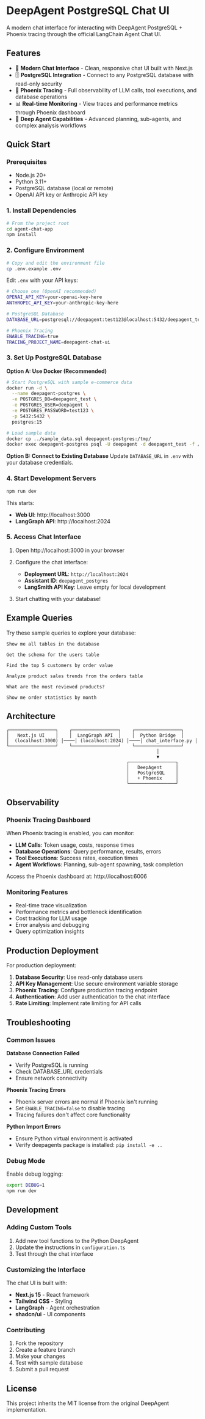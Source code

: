 # DeepAgent PostgreSQL Chat UI

A modern chat interface for interacting with DeepAgent PostgreSQL + Phoenix tracing through the official LangChain Agent Chat UI.

## Features

- 💬 **Modern Chat Interface** - Clean, responsive chat UI built with Next.js
- 🗄️ **PostgreSQL Integration** - Connect to any PostgreSQL database with read-only security
- 🔭 **Phoenix Tracing** - Full observability of LLM calls, tool executions, and database operations
- 📊 **Real-time Monitoring** - View traces and performance metrics through Phoenix dashboard
- 🧠 **Deep Agent Capabilities** - Advanced planning, sub-agents, and complex analysis workflows

## Quick Start

### Prerequisites

- Node.js 20+
- Python 3.11+
- PostgreSQL database (local or remote)
- OpenAI API key or Anthropic API key

### 1. Install Dependencies

```bash
# From the project root
cd agent-chat-app
npm install
```

### 2. Configure Environment

```bash
# Copy and edit the environment file
cp .env.example .env
```

Edit `.env` with your API keys:
```bash
# Choose one (OpenAI recommended)
OPENAI_API_KEY=your-openai-key-here
ANTHROPIC_API_KEY=your-anthropic-key-here

# PostgreSQL Database
DATABASE_URL=postgresql://deepagent:test123@localhost:5432/deepagent_test

# Phoenix Tracing
ENABLE_TRACING=true
TRACING_PROJECT_NAME=deepagent-chat-ui
```

### 3. Set Up PostgreSQL Database

**Option A: Use Docker (Recommended)**
```bash
# Start PostgreSQL with sample e-commerce data
docker run -d \
  --name deepagent-postgres \
  -e POSTGRES_DB=deepagent_test \
  -e POSTGRES_USER=deepagent \
  -e POSTGRES_PASSWORD=test123 \
  -p 5432:5432 \
  postgres:15

# Load sample data
docker cp ../sample_data.sql deepagent-postgres:/tmp/
docker exec deepagent-postgres psql -U deepagent -d deepagent_test -f /tmp/sample_data.sql
```

**Option B: Connect to Existing Database**
Update `DATABASE_URL` in `.env` with your database credentials.

### 4. Start Development Servers

```bash
npm run dev
```

This starts:
- **Web UI**: http://localhost:3000
- **LangGraph API**: http://localhost:2024

### 5. Access Chat Interface

1. Open http://localhost:3000 in your browser
2. Configure the chat interface:
   - **Deployment URL**: `http://localhost:2024`
   - **Assistant ID**: `deepagent_postgres`
   - **LangSmith API Key**: Leave empty for local development

3. Start chatting with your database!

## Example Queries

Try these sample queries to explore your database:

```
Show me all tables in the database

Get the schema for the users table

Find the top 5 customers by order value

Analyze product sales trends from the orders table

What are the most reviewed products?

Show me order statistics by month
```

## Architecture

```
┌─────────────────┐    ┌─────────────────┐    ┌─────────────────┐
│   Next.js UI    │    │  LangGraph API  │    │  Python Bridge  │
│  (localhost:3000) │────│ (localhost:2024) │────│ chat_interface.py │
└─────────────────┘    └─────────────────┘    └─────────────────┘
                                                       │
                                                       ▼
                                            ┌─────────────────┐
                                            │   DeepAgent     │
                                            │   PostgreSQL    │
                                            │   + Phoenix     │
                                            └─────────────────┘
```

## Observability

### Phoenix Tracing Dashboard

When Phoenix tracing is enabled, you can monitor:

- **LLM Calls**: Token usage, costs, response times
- **Database Operations**: Query performance, results, errors  
- **Tool Executions**: Success rates, execution times
- **Agent Workflows**: Planning, sub-agent spawning, task completion

Access the Phoenix dashboard at: http://localhost:6006

### Monitoring Features

- Real-time trace visualization
- Performance metrics and bottleneck identification
- Cost tracking for LLM usage
- Error analysis and debugging
- Query optimization insights

## Production Deployment

For production deployment:

1. **Database Security**: Use read-only database users
2. **API Key Management**: Use secure environment variable storage
3. **Phoenix Tracing**: Configure production tracing endpoint
4. **Authentication**: Add user authentication to the chat interface
5. **Rate Limiting**: Implement rate limiting for API calls

## Troubleshooting

### Common Issues

**Database Connection Failed**
- Verify PostgreSQL is running
- Check DATABASE_URL credentials
- Ensure network connectivity

**Phoenix Tracing Errors**
- Phoenix server errors are normal if Phoenix isn't running
- Set `ENABLE_TRACING=false` to disable tracing
- Tracing failures don't affect core functionality

**Python Import Errors**
- Ensure Python virtual environment is activated
- Verify deepagents package is installed: `pip install -e ..`

### Debug Mode

Enable debug logging:
```bash
export DEBUG=1
npm run dev
```

## Development

### Adding Custom Tools

1. Add new tool functions to the Python DeepAgent
2. Update the instructions in `configuration.ts`
3. Test through the chat interface

### Customizing the Interface

The chat UI is built with:
- **Next.js 15** - React framework
- **Tailwind CSS** - Styling
- **LangGraph** - Agent orchestration
- **shadcn/ui** - UI components

### Contributing

1. Fork the repository
2. Create a feature branch
3. Make your changes
4. Test with sample database
5. Submit a pull request

## License

This project inherits the MIT license from the original DeepAgent implementation.
